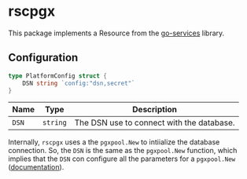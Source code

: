 # rscpgx

This package implements a Resource from the [go-services](https://github.com/jamillosantos/go-services) library.

## Configuration

```go
type PlatformConfig struct {
	DSN string `config:"dsn,secret"`
}
```

| Name  | Type       | Description                                |
|-------|------------|--------------------------------------------|
| `DSN` | `string` | The DSN use to connect with the database.  |

Internally, `rscpgx` uses a the `pgxpool.New` to intiialize the database connection. So, the `DSN` is the same as the
`pgxpool.New` function, which implies that the `DSN` con configure all the parameters for a `pgxpool.New` 
([documentation](https://pkg.go.dev/github.com/jackc/pgx/v4/pgxpool#hdr-Establishing_a_Connection)).
